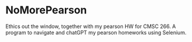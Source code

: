 # NoMorePearson
Ethics out the window, together with my pearson HW for CMSC 266. 
A program to navigate and chatGPT my pearson homeworks using Selenium.
